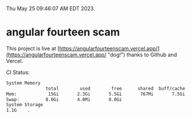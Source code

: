 Thu May 25 09:46:07 AM EDT 2023

# angular fourteen scam


This project is live at [https://angularfourteenscam.vercel.app/](https://angularfourteenscam.vercel.app/ "dog!") thanks to Github and Vercel.

CI Status: 

```bash
System Memory
               total        used        free      shared  buff/cache   available
Mem:            15Gi       2.3Gi       5.5Gi       767Mi       7.5Gi        11Gi
Swap:          8.0Gi       4.0Mi       8.0Gi
System Storage
1.1G	.
```
